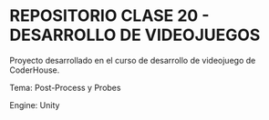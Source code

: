 # REPOSITORIO CLASE 20 - DESARROLLO DE VIDEOJUEGOS

Proyecto desarrollado en el curso de desarrollo de videojuego de CoderHouse.

Tema: Post-Process y Probes

Engine: Unity